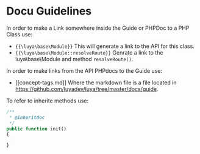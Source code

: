 # Docu Guidelines

In order to make a Link somewhere inside the Guide or PHPDoc to a PHP Class use:

+ `{{\luya\base\Module}}` This will generate a link to the API for this class.
+ `{{\luya\base\Module::resolveRoute}}` Genrate a link to the luya\base\Module and method `resolveRoute()`.

In order to make links from the API PHPdocs to the Guide use:

+ [[concept-tags.md]] Where the markdown file is a file located in https://github.com/luyadev/luya/tree/master/docs/guide.

To refer to inherite methods use:

```php
/**
 * @inheritdoc
 */
public function init()
{

}
```